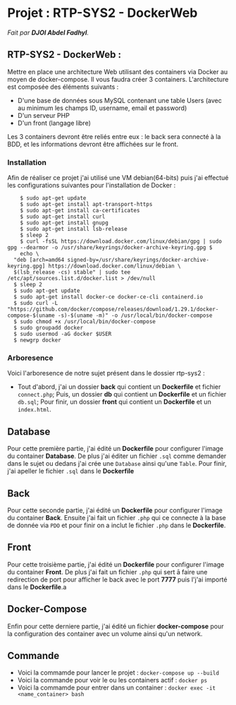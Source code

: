 # Projet : **RTP-SYS2 - DockerWeb**

*Fait par **DJOI Abdel Fadhyl**.*

## **RTP-SYS2 - DockerWeb** : 
Mettre en place une architecture Web utilisant des containers via Docker au moyen de docker-compose. Il vous faudra créer 3 containers.
L'architecture est composée des éléments suivants :

- D'une base de données sous MySQL contenant une table Users (avec au minimum les champs ID, username, email et password)
- D'un serveur PHP
- D'un front (langage libre)

Les 3 containers devront être reliés entre eux : le back sera connecté à la BDD, et les informations devront être affichées sur le front.

### Installation
Afin de réaliser ce projet j'ai utilisé une VM debian(64-bits) puis j'ai effectué les configurations suivantes pour l'installation de Docker :
```
    $ sudo apt-get update 
    $ sudo apt-get install apt-transport-https 
    $ sudo apt-get install ca-certificates 
    $ sudo apt-get install curl 
    $ sudo apt-get install gnupg 
    $ sudo apt-get install lsb-release 
    $ sleep 2 
    $ curl -fsSL https://download.docker.com/linux/debian/gpg | sudo gpg --dearmor -o /usr/share/keyrings/docker-archive-keyring.gpg $
    echo \
  "deb [arch=amd64 signed-by=/usr/share/keyrings/docker-archive-keyring.gpg] https://download.docker.com/linux/debian \
  $(lsb_release -cs) stable" | sudo tee /etc/apt/sources.list.d/docker.list > /dev/null
  $ sleep 2 
  $ sudo apt-get update 
  $ sudo apt-get install docker-ce docker-ce-cli containerd.io 
  $ sudo curl -L "https://github.com/docker/compose/releases/download/1.29.1/docker-compose-$(uname -s)-$(uname -m)" -o /usr/local/bin/docker-compose 
  $ sudo chmod +x /usr/local/bin/docker-compose 
  $ sudo groupadd docker 
  $ sudo usermod -aG docker $USER 
  $ newgrp docker 
```
### Arboresence
Voici l'arboresence de notre sujet présent dans le dossier rtp-sys2 :
- Tout d'abord, j'ai un dossier **back** qui contient un **Dockerfile** et fichier `connect.php`;
    Puis, un dossier **db** qui contient un **Dockerfile** et un fichier `db.sql`;
    Pour finir, un dossier **front** qui contient un **Dockerfile** et un `index.html`.
    

## Database
Pour cette première partie, j'ai édité un **Dockerfile** pour configurer l'image du container **Database**. De plus j'ai éditer un fichier `.sql` comme demander dans le sujet ou dedans j'ai crée une `Database` ainsi qu'une `Table`. Pour finir, j'ai apeller le fichier `.sql` dans le **Dockerfile**
    
## Back
Pour cette seconde partie, j'ai édité un **Dockerfile** pour configurer l'image du container **Back**. Ensuite j'ai fait un fichier `.php` qui ce connecte à la base de donnée via `PDO` et pour finir on a inclut le fichier `.php` dans le **Dockerfile**.

## Front
Pour cette troisième partie, j'ai édité un **Dockerfile** pour configurer l'image du container **Front**. De plus j'ai fait un fichier `.php` qui sert ā faire une redirection de port pour afficher le back avec le port **7777** puis l'j'ai importé dans le **Dockerfile**.a

## Docker-Compose
Enfin pour cette derniere partie, j'ai édité un fichier **docker-compose** pour la configuration des container avec un volume ainsi qu'un network.

## Commande
- Voici la commamde pour lancer le projet : `docker-compose up --build`
- Voici la commande pour voir le ou les containers actif : `docker ps`
- Voici la commamde pour entrer dans un container : `docker exec -it <name_container> bash`